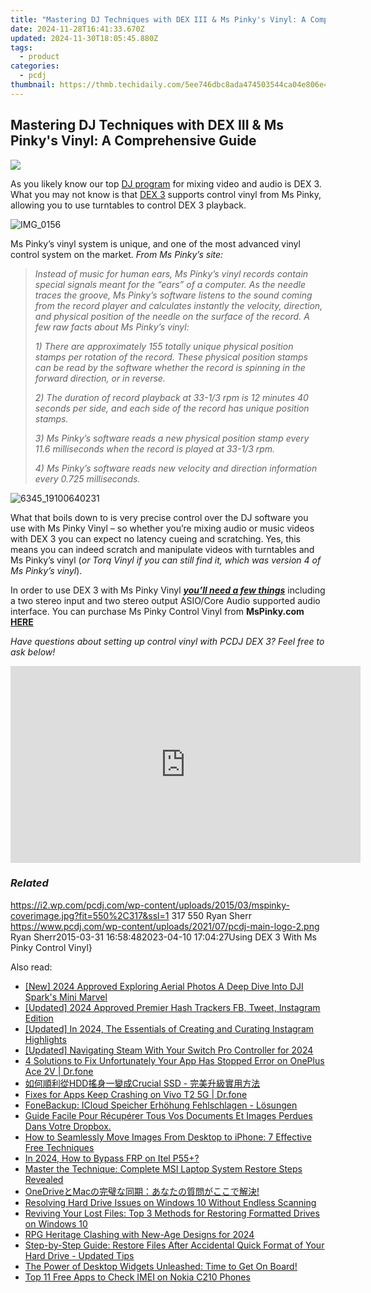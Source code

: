 ```yaml
---
title: "Mastering DJ Techniques with DEX III & Ms Pinky's Vinyl: A Comprehensive Guide"
date: 2024-11-28T16:41:33.670Z
updated: 2024-11-30T18:05:45.880Z
tags:
  - product
categories:
  - pcdj
thumbnail: https://thmb.techidaily.com/5ee746dbc8ada474503544ca04e806e436db5d4104755754e528cce96e41f403.jpg
---
```


## Mastering DJ Techniques with DEX III & Ms Pinky's Vinyl: A Comprehensive Guide

[![](https://i2.wp.com/pcdj.com/wp-content/uploads/2015/03/mspinky-coverimage.jpg?resize=550%2C317&ssl=1)](https://i2.wp.com/pcdj.com/wp-content/uploads/2015/03/mspinky-coverimage.jpg?fit=550%2C317&ssl=1 "mspinky-coverimage")

As you likely know our top [DJ program](https://tools.techidaily.com/pcdj/products/) for mixing video and audio is DEX 3\. What you may not know is that [DEX 3](https://tools.techidaily.com/pcdj/products/) supports control vinyl from Ms Pinky, allowing you to use turntables to control DEX 3 playback.

![](https://i2.wp.com/pcdj.com/wp-content/uploads/2015/03/IMG_0156.jpg?fit=300%2C169&ssl=1 "IMG_0156")

Ms Pinky’s vinyl system is unique, and one of the most advanced vinyl control system on the market. _From Ms Pinky’s site:_

> _Instead of music for human ears, Ms Pinky’s vinyl records contain special signals meant for the “ears” of a computer. As the needle traces the groove, Ms Pinky’s software listens to the sound coming from the record player and calculates instantly the velocity, direction, and physical position of the needle on the surface of the record. A few raw facts about Ms Pinky’s vinyl:_
> 
> _1) There are approximately 155 totally unique physical position stamps per rotation of the record. These physical position stamps can be read by the software whether the record is spinning in the forward direction, or in reverse._
> 
> _2) The duration of record playback at 33-1/3 rpm is 12 minutes 40 seconds per side, and each side of the record has unique position stamps._
> 
> _3) Ms Pinky’s software reads a new physical position stamp every 11.6 milliseconds when the record is played at 33-1/3 rpm._
> 
> _4) Ms Pinky’s software reads new velocity and direction information every 0.725 milliseconds._

![](https://i2.wp.com/pcdj.com/wp-content/uploads/2015/03/6345_19100640231.jpg?fit=300%2C169&ssl=1 "6345_19100640231")

What that boils down to is very precise control over the DJ software you use with Ms Pinky Vinyl – so whether you’re mixing audio or music videos with DEX 3 you can expect no latency cueing and scratching. Yes, this means you can indeed scratch and manipulate videos with turntables and Ms Pinky’s vinyl (_or Torq Vinyl if you can still find it, which was version 4 of Ms Pinky’s vinyl_).

In order to use DEX 3 with Ms Pinky Vinyl _**[you’ll need a few things](https://tools.techidaily.com/pcdj/products/)**_ including a two stereo input and two stereo output ASIO/Core Audio supported audio interface. You can purchase Ms Pinky Control Vinyl from **MsPinky.com [HERE](http://mspinky.com/store-front/)**

_Have questions about setting up control vinyl with PCDJ DEX 3? Feel free to ask below!_

<!-- affiliate ads begin -->
<iframe width="560" height="315" src="https://www.youtube.com/embed/_O8m9KphYzs?si=jITthzeyX_Kmt9X2" title="YouTube video player" frameborder="0" allow="accelerometer; autoplay; clipboard-write; encrypted-media; gyroscope; picture-in-picture; web-share" referrerpolicy="strict-origin-when-cross-origin" allowfullscreen></iframe>
<!-- affiliate ads end -->

### _Related_

https://i2.wp.com/pcdj.com/wp-content/uploads/2015/03/mspinky-coverimage.jpg?fit=550%2C317&ssl=1 317 550 Ryan Sherr https://www.pcdj.com/wp-content/uploads/2021/07/pcdj-main-logo-2.png Ryan Sherr2015-03-31 16:58:482023-04-10 17:04:27Using DEX 3 With Ms Pinky Control Vinyl}

<ins class="adsbygoogle"
     style="display:block"
     data-ad-format="autorelaxed"
     data-ad-client="ca-pub-7571918770474297"
     data-ad-slot="1223367746"></ins>

<ins class="adsbygoogle"
     style="display:block"
     data-ad-client="ca-pub-7571918770474297"
     data-ad-slot="8358498916"
     data-ad-format="auto"
     data-full-width-responsive="true"></ins>

<span class="atpl-alsoreadstyle">Also read:</span>
<div><ul>
<li><a href="https://fox-friendly.techidaily.com/new-2024-approved-exploring-aerial-photos-a-deep-dive-into-dji-sparks-mini-marvel/"><u>[New] 2024 Approved Exploring Aerial Photos A Deep Dive Into DJI Spark's Mini Marvel</u></a></li>
<li><a href="https://instagram-clips.techidaily.com/updated-2024-approved-premier-hash-trackers-fb-tweet-instagram-edition/"><u>[Updated] 2024 Approved Premier Hash Trackers FB, Tweet, Instagram Edition</u></a></li>
<li><a href="https://instagram-videos.techidaily.com/updated-in-2024-the-essentials-of-creating-and-curating-instagram-highlights/"><u>[Updated] In 2024, The Essentials of Creating and Curating Instagram Highlights</u></a></li>
<li><a href="https://screen-recording.techidaily.com/updated-navigating-steam-with-your-switch-pro-controller-for-2024/"><u>[Updated] Navigating Steam With Your Switch Pro Controller for 2024</u></a></li>
<li><a href="https://howto.techidaily.com/4-solutions-to-fix-unfortunately-your-app-has-stopped-error-on-oneplus-ace-2v-drfone-by-drfone-fix-android-problems-fix-android-problems/"><u>4 Solutions to Fix Unfortunately Your App Has Stopped Error on OnePlus Ace 2V | Dr.fone</u></a></li>
<li><a href="https://win-cloud.techidaily.com/1728481044100-hddcrucial-ssd/"><u>如何順利從HDD搖身一變成Crucial SSD - 完美升級實用方法</u></a></li>
<li><a href="https://howto.techidaily.com/fixes-for-apps-keep-crashing-on-vivo-t2-5g-drfone-by-drfone-fix-android-problems-fix-android-problems/"><u>Fixes for Apps Keep Crashing on Vivo T2 5G | Dr.fone</u></a></li>
<li><a href="https://win-cloud.techidaily.com/fonebackup-icloud-speicher-erhohung-fehlschlagen-losungen/"><u>FoneBackup: ICloud Speicher Erhöhung Fehlschlagen - Lösungen</u></a></li>
<li><a href="https://win-cloud.techidaily.com/guide-facile-pour-recuperer-tous-vos-documents-et-images-perdues-dans-votre-dropbox/"><u>Guide Facile Pour Récupérer Tous Vos Documents Et Images Perdues Dans Votre Dropbox.</u></a></li>
<li><a href="https://win-cloud.techidaily.com/how-to-seamlessly-move-images-from-desktop-to-iphone-7-effective-free-techniques/"><u>How to Seamlessly Move Images From Desktop to iPhone: 7 Effective Free Techniques</u></a></li>
<li><a href="https://bypass-frp.techidaily.com/in-2024-how-to-bypass-frp-on-itel-p55plus-by-drfone-android/"><u>In 2024, How to Bypass FRP on Itel P55+?</u></a></li>
<li><a href="https://win-cloud.techidaily.com/master-the-technique-complete-msi-laptop-system-restore-steps-revealed/"><u>Master the Technique: Complete MSI Laptop System Restore Steps Revealed</u></a></li>
<li><a href="https://win-cloud.techidaily.com/onedrivemac/"><u>OneDriveとMacの完璧な同期：あなたの質問がここで解決!</u></a></li>
<li><a href="https://win-cloud.techidaily.com/resolving-hard-drive-issues-on-windows-10-without-endless-scanning/"><u>Resolving Hard Drive Issues on Windows 10 Without Endless Scanning</u></a></li>
<li><a href="https://win-cloud.techidaily.com/reviving-your-lost-files-top-3-methods-for-restoring-formatted-drives-on-windows-10/"><u>Reviving Your Lost Files: Top 3 Methods for Restoring Formatted Drives on Windows 10</u></a></li>
<li><a href="https://screen-mirroring-recording.techidaily.com/rpg-heritage-clashing-with-new-age-designs-for-2024/"><u>RPG Heritage Clashing with New-Age Designs for 2024</u></a></li>
<li><a href="https://win-cloud.techidaily.com/step-by-step-guide-restore-files-after-accidental-quick-format-of-your-hard-drive-updated-tips/"><u>Step-by-Step Guide: Restore Files After Accidental Quick Format of Your Hard Drive - Updated Tips</u></a></li>
<li><a href="https://techidaily.com/the-power-of-desktop-widgets-unleashed-time-to-get-on-board/"><u>The Power of Desktop Widgets Unleashed: Time to Get On Board!</u></a></li>
<li><a href="https://sim-unlock.techidaily.com/top-11-free-apps-to-check-imei-on-nokia-c210-phones-by-drfone-android/"><u>Top 11 Free Apps to Check IMEI on Nokia C210 Phones</u></a></li>
</ul></div>

